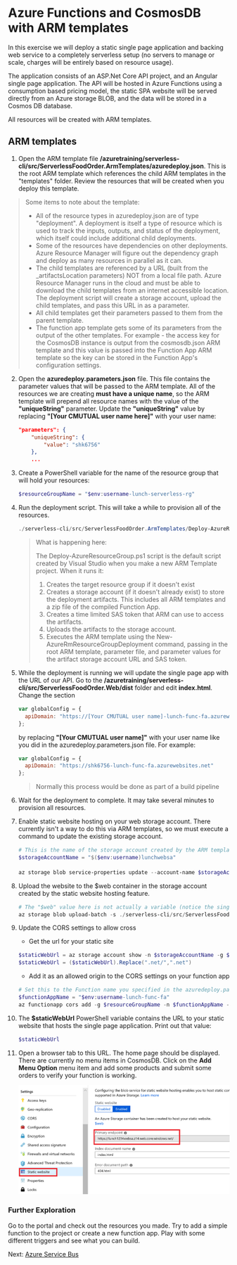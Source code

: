 # Azure Functions and CosmosDB with ARM templates

In this exercise we will deploy a static single page application and backing web service to a completely serverless setup (no servers to manage or scale, charges will be entirely based on resource usage).

The application consists of an ASP.Net Core API project, and an Angular single page application.  The API will be hosted in Azure Functions using a consumption based pricing model, the static SPA website will be served directly from an Azure storage BLOB, and the data will be stored in a Cosmos DB database.

All resources will be created with ARM templates.

## ARM templates

1. Open the ARM template file **/azuretraining/serverless-cli/src/ServerlessFoodOrder.ArmTemplates/azuredeploy.json**. This is the root ARM template which references the child ARM templates in the "templates" folder.  Review the resources that will be created when you deploy this template.

> Some items to note about the template:
>    - All of the resource types in azuredeploy.json are of type "deployment".  A deployment is itself a type of resource which is used to track the inputs, outputs, and status of the deployment, which itself could include additional child deployments.
>    - Some of the resources have dependencies on other deployments. Azure Resource Manager will figure out the dependency graph and deploy as many resources in parallel as it can.
>    - The child templates are referenced by a URL (built from the _artifactsLocation parameters) NOT from a local file path.  Azure Resource Manager runs in the cloud and must be able to download the child templates from an internet accessible location.  The deployment script will create a storage account, upload the child templates, and pass this URL in as a parameter.
>    - All child templates get their parameters passed to them from the parent template.
>    - The function app template gets some of its parameters from the output of the other templates. For example - the access key for the CosmosDB instance is output from the cosmosdb.json ARM template and this value is passed into the Function App ARM template so the key can be stored in the Function App's configuration settings.

2. Open the **azuredeploy.parameters.json** file.  This file contains the parameter values that will be passed to the ARM template.  All of the resources we are creating **must have a unique name**, so the ARM template will prepend all resource names with the value of the **"uniqueString"** parameter.  Update the **"uniqueString"** value by replacing **"[Your CMUTUAL user name here]"** with your user name:

    ```json
    "parameters": {
        "uniqueString": {
            "value": "shk6756"
        },
        ...
    ```

3. Create a PowerShell variable for the name of the resource group that will hold your resources:

    ```powershell
    $resourceGroupName = "$env:username-lunch-serverless-rg"
    ```

4. Run the deployment script. This will take a while to provision all of the resources.

    ```powershell
    ./serverless-cli/src/ServerlessFoodOrder.ArmTemplates/Deploy-AzureResourceGroup.ps1 -ResourceGroupName $resourceGroupName
    ```

    > What is happening here:
    >
    > The Deploy-AzureResourceGroup.ps1 script is the default script created by Visual Studio when you make a new ARM Template project.  When it runs it:
    >  1. Creates the target resource group if it doesn't exist
    >  2. Creates a storage account (if it doesn't already exist) to store the deployment artifacts. This includes all ARM templates and a zip file of the compiled Function App.
    >  3. Creates a time limited SAS token that ARM can use to access the artifacts.
    >  4. Uploads the artifacts to the storage account.
    >  5. Executes the ARM template using the New-AzureRmResourceGroupDeployment command, passing in the root ARM template, parameter file, and parameter values for the artifact storage account URL and SAS token.

7. While the deployment is running we will update the single page app with the URL of our API. Go to the **/azuretraining/serverless-cli/src/ServerlessFoodOrder.Web/dist** folder and edit **index.html**.
Change the section

    ```javascript
    var globalConfig = {
      apiDomain: "https://[Your CMUTUAL user name]-lunch-func-fa.azurewebsites.net"
    };
    ```

    by replacing **"[Your CMUTUAL user name]"** with your user name like you did in the azuredeploy.parameters.json file. For example: 

    ```javascript
    var globalConfig = {
      apiDomain: "https://shk6756-lunch-func-fa.azurewebsites.net"
    };
    ```
    
    > Normally this process would be done as part of a build pipeline

8. Wait for the deployment to complete. It may take several minutes to provision all resources.

9. Enable static website hosting on your web storage account.  There currently isn't a way to do this via ARM templates, so we must execute a command to update the existing storage account.

    ```powershell
    # This is the name of the storage account created by the ARM template that contains your static website
    $storageAccountName = "$($env:username)lunchwebsa"

    az storage blob service-properties update --account-name $storageAccountName --static-website --404-document 404.html --index-document index.html
    ```

10. Upload the website to the $web container in the storage account created by the static website hosting feature.

    ```powershell
    # The "$web" value here is not actually a variable (notice the single, not double, quotes). "$web" is the name of the storage container that Azure creates when you enable static site hosting
    az storage blob upload-batch -s ./serverless-cli/src/ServerlessFoodOrder.Web/dist -d '$web' --account-name $storageAccountName
    ```

11. Update the CORS settings to allow cross
    * Get the url for your static site

    ```powershell
    $staticWebUrl = az storage account show -n $storageAccountName -g $resourceGroupName --query "primaryEndpoints.web" --output tsv
    $staticWebUrl = ($staticWebUrl).Replace(".net/",".net")
    ```
    * Add it as an allowed origin to the CORS settings on your function app
    ```powershell
    # Set this to the Function name you specified in the azuredeploy.parameters.json file.
    $functionAppName = "$env:username-lunch-func-fa"
    az functionapp cors add -g $resourceGroupName -n $functionAppName --allowed-origins $staticWebUrl
    ```

12. The **$staticWebUrl** PowerShell variable contains the URL to your static website that hosts the single page application. Print out that value:

    ```powershell
    $staticWebUrl
    ```

13. Open a browser tab to this URL.  The home page should be displayed.  There are currently no menu items in CosmosDB.  Click on the **Add Menu Option** menu item and add some products and submit some orders to verify your function is working.

    ![Static Website URL](images/static-website-url.png)

### Further Exploration
Go to the portal and check out the resources you made. Try to add a simple function to the project or create a new function app. Play with some different triggers and see what you can build.

Next: [Azure Service Bus](07-messaging-service-bus.md)
